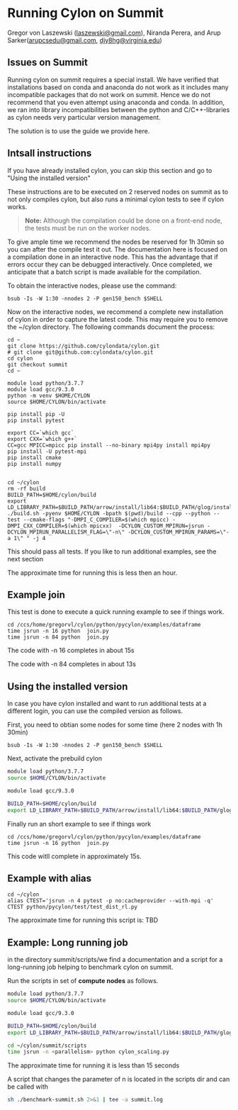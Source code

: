 # Running Cylon on Summit

Gregor von Laszewski (laszewski@gmail.com), Niranda Perera, and Arup Sarker(arupcsedu@gmail.com, djy8hg@virginia.edu)

## Issues on Summit

Running cylon on summit requires a special install. We have verified
that installations based on conda and anaconda do not work as it
includes many incompatible packages that do not work on summit. Hence
we do not recommend that you even attempt using anaconda and conda.
In addition, we ran into library incompatibilities between the python
and C/C++-libraries as cylon needs very particular version management.

The solution is to use the guide we provide here.

## Intsall instructions

If you have already installed cylon, you can skip this section and go to "Using the installed version"

These instructions are to be executed on 2 reserved nodes on summit as
to not only compiles cylon, but also runs a minimal cylon tests to see if
cylon works.

> **Note:** Although the compilation could be done on a front-end node, the
> tests must be run on the worker nodes.

To give ample time we recommend the nodes be reserved for 1h 30min so
you can after the compile test it out. The documentation here is
focused on a compilation done in an interactive node. This has the
advantage that if errors occur they can be debugged
interactively. Once completed, we anticipate that a batch script is
made available for the compilation.

To obtain the interactive nodes, please use the command:

```shell
bsub -Is -W 1:30 -nnodes 2 -P gen150_bench $SHELL
```

Now on the interactive nodes, we recommend a complete new installation
of cylon in order to capture the latest code. This may require you to
remove the ~/cylon directory. The following commands document the
process:


```shell
cd ~
git clone https://github.com/cylondata/cylon.git
# git clone git@github.com:cylondata/cylon.git
cd cylon
git checkout summit
cd ~

module load python/3.7.7
module load gcc/9.3.0 
python -m venv $HOME/CYLON
source $HOME/CYLON/bin/activate

pip install pip -U
pip install pytest

export CC=`which gcc`
export CXX=`which g++`
CC=gcc MPICC=mpicc pip install --no-binary mpi4py install mpi4py
pip install -U pytest-mpi
pip install cmake
pip install numpy


cd ~/cylon
rm -rf build
BUILD_PATH=$HOME/cylon/build
export LD_LIBRARY_PATH=$BUILD_PATH/arrow/install/lib64:$BUILD_PATH/glog/install/lib64:$BUILD_PATH/lib64:$BUILD_PATH/lib:$LD_LIBRARY_PATH
./build.sh -pyenv $HOME/CYLON -bpath $(pwd)/build --cpp --python --test --cmake-flags "-DMPI_C_COMPILER=$(which mpicc) -DMPI_CXX_COMPILER=$(which mpicxx)  -DCYLON_CUSTOM_MPIRUN=jsrun -DCYLON_MPIRUN_PARALLELISM_FLAG=\"-n\" -DCYLON_CUSTOM_MPIRUN_PARAMS=\"-a 1\" " -j 4
```

This should pass all tests. If you like to run additional examples, see the next section

The approximate time for running this is less then an hour.

## Example join 

This test is done to execute a quick running example to see if things work.

```shell
cd /ccs/home/gregorvl/cylon/python/pycylon/examples/dataframe
time jsrun -n 16 python  join.py 
time jsrun -n 84 python  join.py
```

The code with -n 16 completes in about 15s

The code with -n 84 completes in about 13s

## Using the installed version

In case you have cylon installed and want to run additional tests at a different login, 
you can use the compiled version as follows.

First, you need to obtian some nodes for some time (here 2 nodes with 1h 30min)

```shell
bsub -Is -W 1:30 -nnodes 2 -P gen150_bench $SHELL
```

Next, activate the prebuild cylon

```bash
module load python/3.7.7  
source $HOME/CYLON/bin/activate

module load gcc/9.3.0 

BUILD_PATH=$HOME/cylon/build
export LD_LIBRARY_PATH=$BUILD_PATH/arrow/install/lib64:$BUILD_PATH/glog/install/lib64:$BUILD_PATH/lib64:$BUILD_PATH/lib:$LD_LIBRARY_PATH
```

Finally run an short example to see if things work

```
cd /ccs/home/gregorvl/cylon/python/pycylon/examples/dataframe
time jsrun -n 16 python  join.py
```

This code witll complete in approximately 15s.

## Example with alias

```shell
cd ~/cylon
alias CTEST='jsrun -n 4 pytest -p no:cacheprovider --with-mpi -q'
CTEST python/pycylon/test/test_dist_rl.py  

```

The approximate time for running this script is: TBD

## Example: Long running job

in the directory summit/scripts/we find a documentation and a script for 
a long-running job helping to benchmark cylon on summit. 

Run the scripts in set of **compute nodes** as follows.

```bash
module load python/3.7.7  
source $HOME/CYLON/bin/activate

module load gcc/9.3.0 

BUILD_PATH=$HOME/cylon/build
export LD_LIBRARY_PATH=$BUILD_PATH/arrow/install/lib64:$BUILD_PATH/glog/install/lib64:$BUILD_PATH/lib64:$BUILD_PATH/lib:$LD_LIBRARY_PATH

cd ~/cylon/summit/scripts
time jsrun -n <parallelism> python cylon_scaling.py
```

The approximate time for running it is less than 15 seconds

A script that changes the parameter of n is located in the scripts dir and can be called with 

```bash
sh ./benchmark-summit.sh 2>&1 | tee -a summit.log
```
